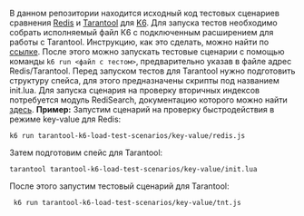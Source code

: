 В данном репозитории находится исходный код тестовых сценариев сравнения [Redis](https://redis.io/) и [Tarantool](https://www.tarantool.io/) для [K6](https://k6.io/).
Для запуска тестов необходимо собрать исполняемый файл К6 с подключенным расширением для работы с Tarantool. Инструкцию, как это сделать, можно найти по [ссылке](https://github.com/tarantool/xk6-tarantool).
После этого можно запускать тестовые сценарии с помощью команды `k6 run <файл с тестом>`, предварительно указав в файле адрес Redis/Tarantool. Перед запуском тестов для Tarantool нужно подготовить структуру спейса, для этого предназначены скрипты под названием init.lua.
Для запуска сценария на проверку вторичных индексов потребуется  модуль RediSearch, документацию которого можно найти [здесь](https://redis.io/docs/stack/search/).
**Пример:**
Запустим сценарий на проверку быстродействия в режиме key-value для Redis:

    k6 run tarantool-k6-load-test-scenarios/key-value/redis.js
Затем подготовим спейс для Tarantool:

    tarantool tarantool-k6-load-test-scenarios/key-value/init.lua
 После этого запустим тестовый сценарий для Tarantool:

     k6 run tarantool-k6-load-test-scenarios/key-value/tnt.js
